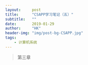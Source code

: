 ```yaml
---
layout:     post
title:      "CSAPP学习笔记（五）"
subtitle:   ""
date:       2019-01-29
author:     "HK"
header-img: "img/post-bg-CSAPP.jpg"
tags:
    - 计算机系统
---
```


> 第三章
